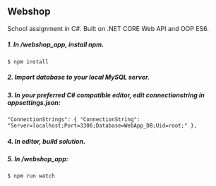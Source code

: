 ## Webshop
School assignment in C#. Built on .NET CORE Web API and OOP ES6.


##### 1. In /webshop_app, install npm.
`
$ npm install
`
##### 2. Import database to your local MySQL server.

##### 3. In your preferred C# compatible editor, edit connectionstring in appsettings.json:
`
"ConnectionStrings": {
    "ConnectionString": "Server=localhost;Port=3306;Database=WebApp_DB;Uid=root;"
  },
`
##### 4. In editor, build solution.

##### 5. In /webshop_app:
`
$ npm run watch
`
